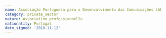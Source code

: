```yaml
---
name: Associação Portuguesa para o Desenvolvimento das Comunicações (ADPC)
category: private_sector
nature: Association professionnelle 
nationality: Portugal
date_signed: '2018-11-12'
---
```

    